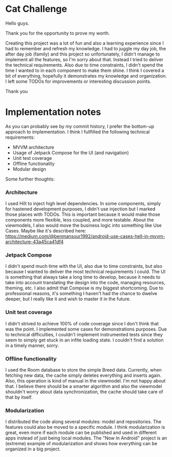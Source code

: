 # Cat Challenge

Hello guys.

Thank you for the opportunity to prove my worth.

Creating this project was a lot of fun and also a learning experience since I had to remember and refresh my knowledge.
I had to juggle my day job, the after day job (family) and this project so unfortunately, I didn't manage to implement all the features, so I'm sorry about that. 
Instead I tried to deliver the technical requirements.
Also due to time constraints, I didn't spend the time I wanted to in each component to make them shine.
I think I covered a bit of everything, hopefully it demonstrates my knowledge and organization.
I left some TODOs for improvements or interesting discussion points. 

Thank you

# Implementation notes

As you can probably see by my commit history, I prefer the bottom-up approach to implementation. 
I think I fullfilled the following technical requirements:

- MVVM architecture
- Usage of Jetpack Compose for the UI (and navigation)
- Unit test coverage
- Offline functionality
- Modular design

Some further thoughts:

### Architecture

I used Hilt to inject high level dependencies. 
In some components, simply for hastened development purposes, I didn't use injection but I marked those places with TODOs. 
This is important because it would make those components more flexible, less coupled, and more testable.
About the viewmodels, I also would move the business logic into something like Use Cases. Maybe like it's described here: https://medium.com/@benmansour1992/android-use-cases-hell-in-mvvm-architecture-43a45ca41df4

### Jetpack Compose

I didn't spend much time with the UI, also due to time constraints, but also because I wanted to deliver the most technical requirements I could.
The UI is something that always take a long time to develop, because it needs to take into account translating the design into the code, managing resources, theming, etc.
I also admit that Compose is my biggest shortcoming. Due to professional reasons, it's something I haven't had the chance to dwelve deeper, but I really like it and wish to master it in the future.

### Unit test coverage

I didn't strived to achieve 100% of code coverage since I don't think that was the point. 
I implemented some cases for demonstrations purposes.
Due to technical difficulties, I couldn't implement instrumented tests since they seem to simply get stuck in an infite loading state. 
I couldn't find a solution in a timely manner, sorry.
 
### Offline functionality

I used the Room database to store the simple Breed data. 
Currently, when fetching new data, the cache simply deletes everything and inserts again. Also, this operation is kind of manual in the viewmodel.
I'm not happy about that. 
I believe there should be a smarter algorithm and also the viewmodel shouldn't worry about data synchronization, the cache should take care of that by itself.

### Modularization

I distributed the code along several modules: model and repositories. The features could also be moved to a specific module.
I think modularization is great, even more if each module can be published and used in different apps instead of just being local modules.
The "Now In Android" project is an (extreme) example of modularization and shows how everything can be organized in a big project.